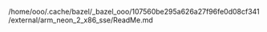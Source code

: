 /home/ooo/.cache/bazel/_bazel_ooo/107560be295a626a27f96fe0d08cf341/external/arm_neon_2_x86_sse/ReadMe.md